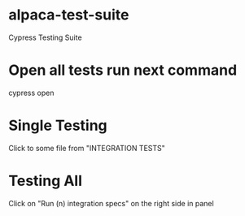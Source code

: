 # alpaca-test-suite
Cypress Testing Suite

# Open all tests run next command
cypress open
# Single Testing
Click to some file from "INTEGRATION TESTS"
# Testing All
Click on "Run (n) integration specs" on the right side in panel 
